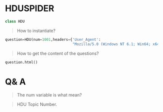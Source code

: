 # HDUSPIDER

```python
class HDU
```

> How to instantiate?

```python
question=HDU(num=1001,headers={'User_Agent':
                               "Mozilla/5.0 (Windows NT 6.1; Win64; x64) AppleWebKit/537.36 (KHTML, like Gecko) Chrome/71.0.3578.98 Safari/537.36"})
```

> How to get the content of the questions?

```python
question.html()
```

# Q& A

> The num variable is what mean?

> HDU Topic Number.